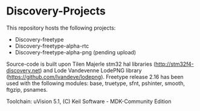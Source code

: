 # Discovery-Projects

This repository hosts the following projects:

- Discovery-freetype
- Discovery-freetype-alpha-rtc
- Discovery-freetype-alpha-png (pending upload)

Source-code is built upon Tilen Majerle stm32 hal libraries (http://stm32f4-discovery.net) and Lode Vandevenne LodePNG library (https://github.com/lvandeve/lodepng). 
Freetype release 2.16 has been used with the following modules: base, truetype, sfnt, pshinter, smooth, ftgzip, psnames.  

Toolchain: uVision 5.1, (C) Keil Software - MDK-Community Edition
